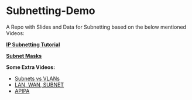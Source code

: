 # Subnetting-Demo
A Repo with Slides and Data for Subnetting based on the below mentioned Videos:

<b> [IP Subnetting Tutorial](https://www.youtube.com/watch?v=7hIbzlxbebc) </b>

<b> [Subnet Masks](https://www.youtube.com/watch?v=s_Ntt6eTn94) </b>

<b> Some Extra Videos: </b>

- [Subnets vs VLANs](https://www.youtube.com/watch?v=6_giEv20En0)
- [LAN, WAN, SUBNET](https://www.youtube.com/watch?v=NyZWSvSj8ek)
- [APIPA](https://www.youtube.com/watch?v=0tEjUR6tjBU)
